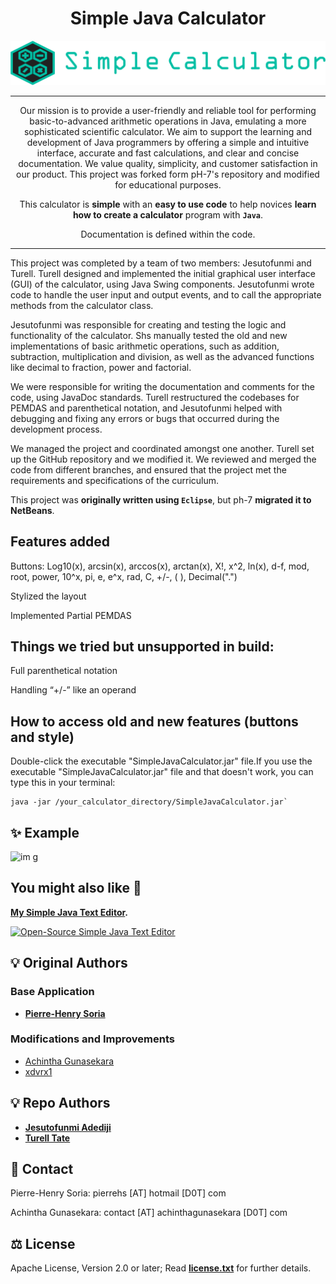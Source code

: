 <div align="center">

# Simple Java Calculator

![Logo Simple Java Calculator](logo.png)

---
Our mission is to provide a user-friendly and reliable tool for performing basic-to-advanced arithmetic operations in Java, emulating a more sophisticated scientific calculator. We aim to support the learning and development of Java programmers by offering a simple and intuitive interface, accurate and fast calculations, and clear and concise documentation. We value quality, simplicity, and customer satisfaction in our product. This project was forked form pH-7's repository and modified for educational purposes.

This calculator is **simple** with an **easy to use code** to help novices **learn how to create a calculator** program with **`Java`**.

Documentation is defined within the code. 

---

</div>
This project was completed by a team of two members: Jesutofunmi and Turell. Turell designed and implemented the initial graphical user interface (GUI) of the calculator, using Java Swing components. Jesutofunmi wrote code to handle the user input and output events, and to call the appropriate methods from the calculator class.



Jesutofunmi was responsible for creating and testing the logic and functionality of the calculator. Shs manually tested the old and new implementations of basic arithmetic operations, such as addition, subtraction, multiplication and division, as well as the advanced functions like decimal to fraction, power and factorial.

We were responsible for writing the documentation and comments for the code, using JavaDoc standards. Turell restructured the codebases for PEMDAS and parenthetical notation, and Jesutofunmi helped with debugging and fixing any errors or bugs that occurred during the development process.

We managed the project and coordinated amongst one another. Turell set up the GitHub repository and we modified it. We reviewed and merged the code from different branches, and ensured that the project met the requirements and specifications of the curriculum.


This project was **originally written using `Eclipse`**, but ph-7 **migrated it to NetBeans**.

## Features added

Buttons: Log10(x), arcsin(x), arccos(x), arctan(x), X!, x^2, ln(x), d-f, mod, root, power, 10^x, pi, e, e^x, rad, C, +/-, ( ), Decimal(".")

Stylized the layout

Implemented Partial PEMDAS

## Things we tried but unsupported in build:

Full parenthetical notation

Handling “+/-” like an operand


## How to access old and new features (buttons and style)

Double-click the executable "SimpleJavaCalculator.jar" file.If you use the executable "SimpleJavaCalculator.jar" file and that doesn't work, you can type this in your terminal:

```shell
java -jar /your_calculator_directory/SimpleJavaCalculator.jar`
```

## :sparkles: Example
![im g](https://user-images.githubusercontent.com/97220909/233723127-159f0004-dcad-436f-a825-862c4fa260d7.png)



## You might also like :monocle_face:

**[My Simple Java Text Editor](https://github.com/pH-7/Simple-Java-Text-Editor).**

[![Open-Source Simple Java Text Editor](https://github.com/pH-7/Simple-Java-Text-Editor/blob/master/Screenshots/find-replace-word-in-java-text-editor.png)](https://github.com/pH-7/Simple-Java-Text-Editor "Open-Source Simple Java Text Editor")


## 💡 Original Authors

### Base Application

- **[Pierre-Henry Soria](https://ph7.me)**

### Modifications and Improvements

- [Achintha Gunasekara](http://www.achinthagunasekara.com)
- [xdvrx1](https://github.com/xdvrx1)

## 💡 Repo Authors
- **[Jesutofunmi Adediji](https://github.com/jmadediji)**
- **[Turell Tate](https://github.com/ttateluc)**
## 📮 Contact

Pierre-Henry Soria: pierrehs [AT] hotmail [D0T] com

Achintha Gunasekara: contact [AT] achinthagunasekara [D0T] com


## ⚖️ License

Apache License, Version 2.0 or later; Read **[license.txt](./license.txt)** for further details.
